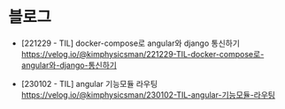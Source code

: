 # 블로그
- [221229 - TIL] docker-compose로 angular와 django 통신하기  
https://velog.io/@kimphysicsman/221229-TIL-docker-compose로-angular와-django-통신하기

- [230102 - TIL] angular 기능모듈 라우팅  
https://velog.io/@kimphysicsman/230102-TIL-angular-기능모듈-라우팅
